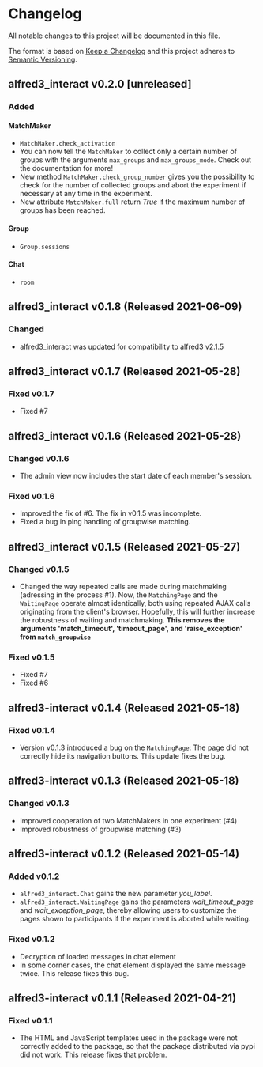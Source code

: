 # Changelog

All notable changes to this project will be documented in this file.

The format is based on [Keep a Changelog](https://keepachangelog.com/en/)
and this project adheres to [Semantic Versioning](https://semver.org/spec/v2.0.0.html).

## alfred3_interact v0.2.0 [unreleased]

### Added

#### MatchMaker

- `MatchMaker.check_activation`
- You can now tell the `MatchMaker` to collect only a certain number
  of groups with the arguments `max_groups` and `max_groups_mode`.
  Check out the documentation for more!
- New method `MatchMaker.check_group_number` gives you the possibility
  to check for the number of collected groups and abort the experiment
  if necessary at any time in the experiment.
- New attribute `MatchMaker.full` return *True* if the maximum number of
  groups has been reached.

#### Group

- `Group.sessions`

#### Chat
- `room`

## alfred3_interact v0.1.8 (Released 2021-06-09)

### Changed

- alfred3_interact was updated for compatibility to alfred3 v2.1.5

## alfred3_interact v0.1.7 (Released 2021-05-28)

### Fixed v0.1.7

- Fixed #7


## alfred3_interact v0.1.6 (Released 2021-05-28)

### Changed v0.1.6

- The admin view now includes the start date of each member's session.

### Fixed v0.1.6

- Improved the fix of #6. The fix in v0.1.5 was incomplete.
- Fixed a bug in ping handling of groupwise matching.


## alfred3_interact v0.1.5 (Released 2021-05-27)

### Changed v0.1.5

- Changed the way repeated calls are made during matchmaking (adressing in the process #1). Now, the `MatchingPage` and the `WaitingPage` operate almost identically, both using repeated AJAX calls originating from the client's browser. Hopefully, this will further increase the robustness of waiting and matchmaking. **This removes the arguments 'match_timeout', 'timeout_page', and 'raise_exception' from `match_groupwise`**

### Fixed v0.1.5

- Fixed #7
- Fixed #6


## alfred3-interact v0.1.4 (Released 2021-05-18)

### Fixed v0.1.4

- Version v0.1.3 introduced a bug on the `MatchingPage`: The page did not 
  correctly hide its navigation buttons. This update fixes the bug.

## alfred3-interact v0.1.3 (Released 2021-05-18)

### Changed v0.1.3

- Improved cooperation of two MatchMakers in one experiment (#4)
- Improved robustness of groupwise matching (#3)

## alfred3-interact v0.1.2 (Released 2021-05-14)

### Added v0.1.2

- `alfred3_interact.Chat` gains the new parameter *you_label*.
- `alfred3_interact.WaitingPage` gains the parameters *wait_timeout_page*
  and *wait_exception_page*, thereby allowing users to customize the
  pages shown to participants if the experiment is aborted while waiting.

### Fixed v0.1.2

- Decryption of loaded messages in chat element
- In some corner cases, the chat element displayed the same message
  twice. This release fixes this bug.

## alfred3-interact v0.1.1 (Released 2021-04-21)

### Fixed v0.1.1

- The HTML and JavaScript templates used in the package were not correctly
  added to the package, so that the package distributed via pypi did
  not work. This release fixes that problem.
